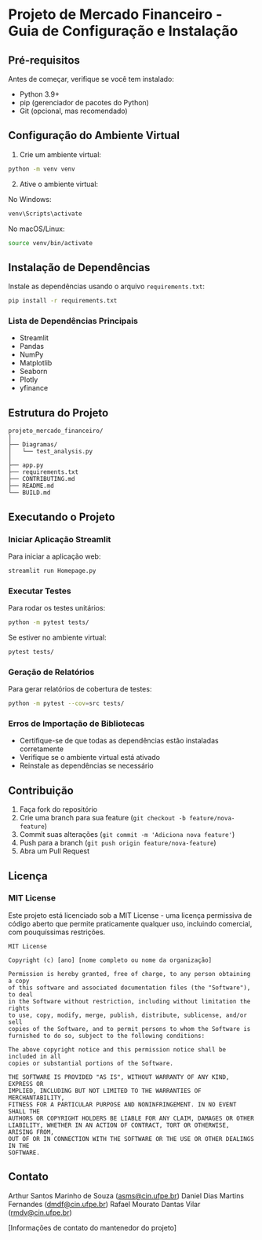 # Projeto de Mercado Financeiro - Guia de Configuração e Instalação

## Pré-requisitos

Antes de começar, verifique se você tem instalado:

- Python 3.9+
- pip (gerenciador de pacotes do Python)
- Git (opcional, mas recomendado)

## Configuração do Ambiente Virtual

1. Crie um ambiente virtual:

```bash
python -m venv venv
```

2. Ative o ambiente virtual:

No Windows:

```bash
venv\Scripts\activate
```

No macOS/Linux:

```bash
source venv/bin/activate
```

## Instalação de Dependências

Instale as dependências usando o arquivo `requirements.txt`:

```bash
pip install -r requirements.txt
```

### Lista de Dependências Principais

- Streamlit
- Pandas
- NumPy
- Matplotlib
- Seaborn
- Plotly
- yfinance

## Estrutura do Projeto

```
projeto_mercado_financeiro/
│
├── Diagramas/
│   └── test_analysis.py
│
├── app.py
├── requirements.txt
├── CONTRIBUTING.md
├── README.md
└── BUILD.md
```

## Executando o Projeto

### Iniciar Aplicação Streamlit

Para iniciar a aplicação web:

```bash
streamlit run Homepage.py
```

### Executar Testes

Para rodar os testes unitários:

```bash
python -m pytest tests/

```
Se estiver no ambiente virtual:

```bash
pytest tests/

```
### Geração de Relatórios

Para gerar relatórios de cobertura de testes:

```bash
python -m pytest --cov=src tests/
```

### Erros de Importação de Bibliotecas

- Certifique-se de que todas as dependências estão instaladas corretamente
- Verifique se o ambiente virtual está ativado
- Reinstale as dependências se necessário

## Contribuição

1. Faça fork do repositório
2. Crie uma branch para sua feature (`git checkout -b feature/nova-feature`)
3. Commit suas alterações (`git commit -m 'Adiciona nova feature'`)
4. Push para a branch (`git push origin feature/nova-feature`)
5. Abra um Pull Request

## Licença

### MIT License

Este projeto está licenciado sob a MIT License - uma licença permissiva de código aberto que permite praticamente
qualquer uso, incluindo comercial, com pouquíssimas restrições.

```
MIT License

Copyright (c) [ano] [nome completo ou nome da organização]

Permission is hereby granted, free of charge, to any person obtaining a copy
of this software and associated documentation files (the "Software"), to deal
in the Software without restriction, including without limitation the rights
to use, copy, modify, merge, publish, distribute, sublicense, and/or sell
copies of the Software, and to permit persons to whom the Software is
furnished to do so, subject to the following conditions:

The above copyright notice and this permission notice shall be included in all
copies or substantial portions of the Software.

THE SOFTWARE IS PROVIDED "AS IS", WITHOUT WARRANTY OF ANY KIND, EXPRESS OR
IMPLIED, INCLUDING BUT NOT LIMITED TO THE WARRANTIES OF MERCHANTABILITY,
FITNESS FOR A PARTICULAR PURPOSE AND NONINFRINGEMENT. IN NO EVENT SHALL THE
AUTHORS OR COPYRIGHT HOLDERS BE LIABLE FOR ANY CLAIM, DAMAGES OR OTHER
LIABILITY, WHETHER IN AN ACTION OF CONTRACT, TORT OR OTHERWISE, ARISING FROM,
OUT OF OR IN CONNECTION WITH THE SOFTWARE OR THE USE OR OTHER DEALINGS IN THE
SOFTWARE.
```

## Contato

Arthur Santos Marinho de Souza (asms@cin.ufpe.br)
Daniel Dias Martins Fernandes (dmdf@cin.ufpe.br)
Rafael Mourato Dantas Vilar (rmdv@cin.ufpe.br)

[Informações de contato do mantenedor do projeto]
